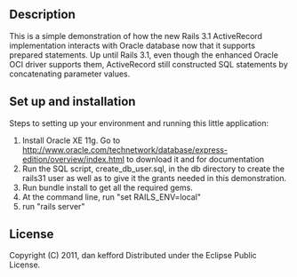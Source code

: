 ## Description

This is a simple demonstration of how the new Rails 3.1 ActiveRecord implementation interacts with Oracle database now that it supports prepared statements.
Up until Rails 3.1, even though the enhanced Oracle OCI driver supports them, ActiveRecord still constructed SQL statements by concatenating parameter values.

## Set up and installation

Steps to setting up your environment and running this little application:

1. Install Oracle XE 11g. Go to http://www.oracle.com/technetwork/database/express-edition/overview/index.html to download it and for documentation
2. Run the SQL script, create_db_user.sql, in the db directory to create the rails31 user as well as to give it the grants needed in this demonstration.
3. Run bundle install to get all the required gems.
4. At the command line, run "set RAILS_ENV=local"
5. run "rails server"

## License

Copyright (C) 2011, dan kefford
Distributed under the Eclipse Public License.
